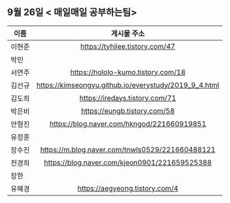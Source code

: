 ## 9월 26일  < 매일매일 공부하는팀>

| 이름   |                      게시물 주소                      |
| ------ | :---------------------------------------------------: |
| 이현준 |            https://tyhjlee.tistory.com/47             |
| 박민   |                                                       |
| 서연주 |          https://hololo-kumo.tistory.com/18           |
| 김선규 | https://kimseongyu.github.io/everystudy/2019_9_4.html |
| 김도희 |            https://iredays.tistory.com/71             |
| 박은비 |             https://eungb.tistory.com/58              |
| 안형진 |      https://blog.naver.com/hkngod/221660919851       |
| 유정훈 |                                                       |
| 장수진 |    https://m.blog.naver.com/tnwls0529/221660488121    |
| 전경희 |     https://blog.naver.com/kjeon0901/221659525388     |
| 장한   |                                                       |
| 유혜경 |            https://aegyeong.tistory.com/4             |

